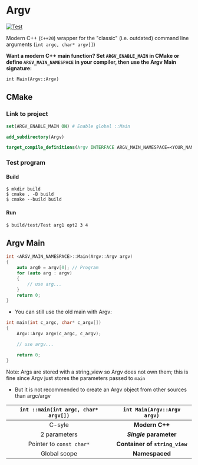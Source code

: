 # Argv

[![Test](https://github.com/D3r3k23/Argv/actions/workflows/test.yaml/badge.svg)](https://github.com/D3r3k23/Argv/actions/workflows/test.yaml)

Modern C++ (`C++20`) wrapper for the "classic" (i.e. outdated) command line arguments (`int argc, char* argv[]`)

**Want a modern C++ main function? Set `ARGV_ENABLE_MAIN` in CMake or define `ARGV_MAIN_NAMESPACE` in your compiler, then use the Argv Main signature:**

`int Main(Argv::Argv)`

## CMake

### Link to project

```cmake
set(ARGV_ENABLE_MAIN ON) # Enable global ::Main

add_subdirectory(Argv)

target_compile_definitions(Argv INTERFACE ARGV_MAIN_NAMESPACE=<YOUR_NAMESPACE>) # Enable namespaced Main
```

### Test program

#### Build
```
$ mkdir build
$ cmake . -B build
$ cmake --build build
```
#### Run
```
$ build/test/Test arg1 opt2 3 4
```

## Argv Main

```cpp
int <ARGV_MAIN_NAMESPACE>::Main(Argv::Argv argv)
{
    auto arg0 = argv[0]; // Program
    for (auto arg : argv)
    {
        // use arg...
    }
    return 0;
}
```

* You can still use the old main with Argv:

```cpp
int main(int c_argc, char* c_argv[])
{
    Argv::Argv argv(c_argc, c_argv);

    // use argv...

    return 0;
}
```

Note: Args are stored with a string_view so Argv does not own them; this is fine since Argv just stores the parameters passed to `main`
* But it is not recommended to create an Argv object from other sources than argc/argv

| `int ::main(int argc, char* argv[])` | `int Main(Argv::Argv argv)`    |
| :----------------------------------: | :----------------------------: |
| C-syle                               | **Modern C++**                 |
| 2 parameters                         | ***Single* parameter**         |
| Pointer to `const char*`             | **Container of `string_view`** |
| Global scope                         | **Namespaced**                 |
